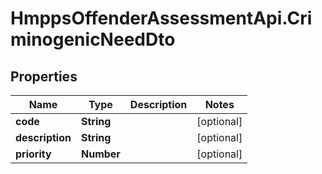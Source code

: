 # HmppsOffenderAssessmentApi.CriminogenicNeedDto

## Properties
Name | Type | Description | Notes
------------ | ------------- | ------------- | -------------
**code** | **String** |  | [optional] 
**description** | **String** |  | [optional] 
**priority** | **Number** |  | [optional] 


